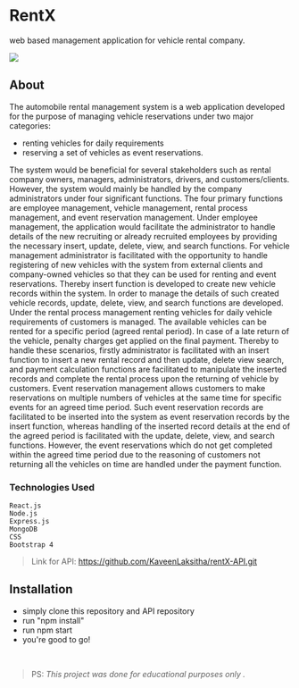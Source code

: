 
# RentX

web based management application for vehicle rental company.

![](https://i.ibb.co/mDn4bQv/spm.png)

## About

The automobile rental management system is a web application developed for the purpose of managing vehicle reservations under two major
categories: 
- renting vehicles for daily requirements
-  reserving a set of vehicles as event reservations.

The system would be beneficial for several stakeholders such as rental company owners, managers, administrators, drivers, and customers/clients. However, the system would mainly be handled by the company administrators under four significant functions.   The   four   primary   functions   are   employee   management, vehicle management, rental process management, and event reservation management.
Under employee management, the application would facilitate the administrator to handle details of the new recruiting or already recruited employees by providing the necessary insert, update, delete, view, and search functions. For vehicle management administrator is facilitated with the opportunity to handle registering of new vehicles with the system from external clients and company-owned vehicles so that they can be used for renting and event reservations. Thereby insert function is developed to create new vehicle records within the system. In order to manage the details of such created vehicle records, update, delete, view, and search functions are developed. Under the rental process management renting vehicles for daily vehicle requirements of customers is managed. The available vehicles can be rented for a specific period (agreed rental period). In case of a late return of the vehicle, penalty charges get applied on the final payment. Thereby to handle these scenarios, firstly administrator is facilitated with an insert function to insert a new rental record and then update, delete view search, and payment calculation functions are facilitated to manipulate the inserted records and complete the rental process upon the returning of vehicle by customers. Event reservation management allows customers to make reservations on multiple numbers of vehicles at the same time for specific events for an agreed time period. Such event reservation records are facilitated to be inserted into the system as event reservation records by the insert function, whereas handling of the inserted record details at the end of the agreed period is facilitated with the update, delete, view, and search functions. However, the event reservations which do not get completed within the agreed time period due to the reasoning of customers not returning all the vehicles on time are handled under the payment function.


### Technologies Used
```
React.js
Node.js
Express.js
MongoDB
CSS
Bootstrap 4
```
> Link for API: https://github.com/KaveenLaksitha/rentX-API.git

## Installation

- simply clone this repository and API repository
- run "npm install"
- run npm start
- you're good to go!

<br />  

> PS: *This project was done for educational purposes only .*

